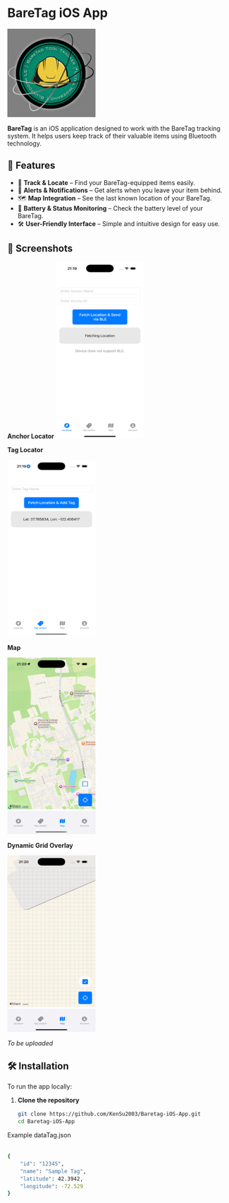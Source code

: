 
# BareTag iOS App  

<img src="https://github.com/KenSu2003/Baretag-iOS-App/blob/main/Baretag%20iOS%20App/Assets.xcassets/AppIcon.appiconset/Screenshot%202024-12-01%20155244.png" width="200" height="200">

**BareTag** is an iOS application designed to work with the BareTag tracking system. It helps users keep track of their valuable items using Bluetooth technology.  

## 🚀 Features  

- 📍 **Track & Locate** – Find your BareTag-equipped items easily.  
- 🔔 **Alerts & Notifications** – Get alerts when you leave your item behind.  
- 🗺 **Map Integration** – See the last known location of your BareTag.  
- 🔋 **Battery & Status Monitoring** – Check the battery level of your BareTag.  
- 🛠 **User-Friendly Interface** – Simple and intuitive design for easy use.  

## 📱 Screenshots  

**Anchor Locator**
<img src="https://github.com/KenSu2003/Baretag-iOS-App/blob/main/Screenshots/Simulator%20Screenshot%20-%20iPhone%2016%20Pro%20-%202025-04-02%20at%2021.19.51.png" width="200" height="400">

**Tag Locator**

<img src="https://github.com/KenSu2003/Baretag-iOS-App/blob/main/Screenshots/Simulator%20Screenshot%20-%20iPhone%2016%20Pro%20-%202025-04-02%20at%2021.19.56.png" width="200" height="400">

**Map**

<img src="https://github.com/KenSu2003/Baretag-iOS-App/blob/main/Screenshots/Simulator%20Screenshot%20-%20iPhone%2016%20Pro%20-%202025-04-02%20at%2021.20.00.png" width="200" height="400">

**Dynamic Grid Overlay**

<img src="https://github.com/KenSu2003/Baretag-iOS-App/blob/main/Screenshots/Simulator%20Screenshot%20-%20iPhone%2016%20Pro%20-%202025-04-02%20at%2021.20.09.png" width="200" height="400">


*To be uploaded*

## 🛠 Installation  

To run the app locally:  

1. **Clone the repository**  
   ```sh
   git clone https://github.com/KenSu2003/Baretag-iOS-App.git
   cd Baretag-iOS-App
   ```





Example dataTag.json

```bash

{
    "id": "12345",
    "name": "Sample Tag",
    "latitude": 42.3942,
    "longitude": -72.529
}
```
